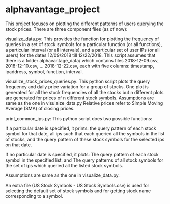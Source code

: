 # alphavantage_project

This project focuses on plotting the different patterns of users querying the stock prices. There are three component files (as of now):

visualize_data.py:
This provides the function for plotting the frequency of queries in a set of stock symbols for a particular function (or all functions), a particular interval (or all intervals), and a particular set of user IPs (or all users) for the dates 12/09/2018 till 12/22/2018.
This script assumes that there is a folder alphavantage_data/ which contains files 2018-12-09.csv, 2018-12-10.csv, ... 2018-12-22.csv, each with five columns: timestamp, ipaddress, symbol, function, interval.


visualize_stock_prices_queries.py:
This python script plots the query frequency and daily price variation for a group of stocks. One plot is generated for all the stock frequencies of all the stocks but n different plots are generated for prices of n different stock symbols.
Assumptions are same as the one in visulaize_data.py
Relative prices refer to Simple Moving Average (SMA) of closing prices.


print_common_ips.py:
This python script does two possible functions:

If a particular date is specified, it prints:
the query pattern of each stock symbol for that date, 
all ips such that each queried all the symbols in the list of stocks, and
the query pattern of these stock symbols for the selected ips on that date.

If no particular date is specified, it plots:
The query pattern of each stock symbol in the specified list, and
The query patterns of all stock symbols for the set of ips which queried all the listed stock symbols.

Assumptions are same as the one in visualize_data.py.


An extra file (US Stock Symbols - US Stock Symbols.csv) is used for selecting the default set of stock symbols and for getting stock name corresponding to a symbol.
